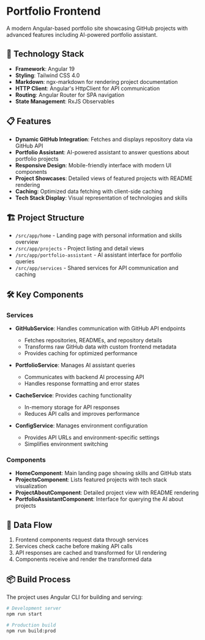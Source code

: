 # Portfolio Frontend

A modern Angular-based portfolio site showcasing GitHub projects with advanced features including AI-powered portfolio assistant.

## 🚀 Technology Stack

- **Framework**: Angular 19
- **Styling**: Tailwind CSS 4.0
- **Markdown**: ngx-markdown for rendering project documentation
- **HTTP Client**: Angular's HttpClient for API communication
- **Routing**: Angular Router for SPA navigation
- **State Management**: RxJS Observables

## 📋 Features

- **Dynamic GitHub Integration**: Fetches and displays repository data via GitHub API
- **Portfolio Assistant**: AI-powered assistant to answer questions about portfolio projects
- **Responsive Design**: Mobile-friendly interface with modern UI components
- **Project Showcases**: Detailed views of featured projects with README rendering
- **Caching**: Optimized data fetching with client-side caching
- **Tech Stack Display**: Visual representation of technologies and skills

## 🏗️ Project Structure

- `/src/app/home` - Landing page with personal information and skills overview
- `/src/app/projects` - Project listing and detail views
- `/src/app/portfolio-assistant` - AI assistant interface for portfolio queries
- `/src/app/services` - Shared services for API communication and caching

## 🛠️ Key Components

### Services

- **GitHubService**: Handles communication with GitHub API endpoints
  - Fetches repositories, READMEs, and repository details
  - Transforms raw GitHub data with custom frontend metadata
  - Provides caching for optimized performance

- **PortfolioService**: Manages AI assistant queries
  - Communicates with backend AI processing API
  - Handles response formatting and error states

- **CacheService**: Provides caching functionality
  - In-memory storage for API responses
  - Reduces API calls and improves performance

- **ConfigService**: Manages environment configuration
  - Provides API URLs and environment-specific settings
  - Simplifies environment switching

### Components

- **HomeComponent**: Main landing page showing skills and GitHub stats
- **ProjectsComponent**: Lists featured projects with tech stack visualization
- **ProjectAboutComponent**: Detailed project view with README rendering
- **PortfolioAssistantComponent**: Interface for querying the AI about projects

## 🔄 Data Flow

1. Frontend components request data through services
2. Services check cache before making API calls
3. API responses are cached and transformed for UI rendering
4. Components receive and render the transformed data

## 📦 Build Process

The project uses Angular CLI for building and serving:

```bash
# Development server
npm run start

# Production build
npm run build:prod
```